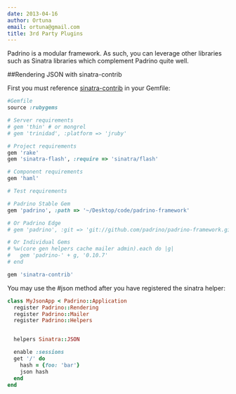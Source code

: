 ```yaml
---
date: 2013-04-16
author: Ortuna
email: ortuna@gmail.com
title: 3rd Party Plugins
---
```

Padrino is a modular framework.  As such, you can leverage other libraries such as Sinatra libraries which
complement Padrino quite well.

##Rendering JSON with sinatra-contrib

First you must reference [sinatra-contrib](https://github.com/sinatra/sinatra-contrib) in your Gemfile:

```ruby
#Gemfile
source :rubygems

# Server requirements
# gem 'thin' # or mongrel
# gem 'trinidad', :platform => 'jruby'

# Project requirements
gem 'rake'
gem 'sinatra-flash', :require => 'sinatra/flash'

# Component requirements
gem 'haml'

# Test requirements

# Padrino Stable Gem
gem 'padrino', :path => '~/Desktop/code/padrino-framework'

# Or Padrino Edge
# gem 'padrino', :git => 'git://github.com/padrino/padrino-framework.git'

# Or Individual Gems
# %w(core gen helpers cache mailer admin).each do |g|
#   gem 'padrino-' + g, '0.10.7'
# end

gem 'sinatra-contrib'
```


You may use the #json method after you have registered the sinatra helper:

```ruby
class MyJsonApp < Padrino::Application
  register Padrino::Rendering
  register Padrino::Mailer
  register Padrino::Helpers


  helpers Sinatra::JSON

  enable :sessions
  get '/' do
    hash = {foo: 'bar'}
    json hash
  end
end
```
